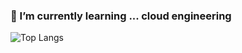 ### 🌱 I’m currently learning ... cloud engineering

![Top Langs](https://github-readme-stats.vercel.app/api/top-langs/?username=mandoo-it&layout=compact)


